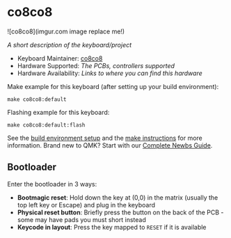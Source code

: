 # co8co8

![co8co8](imgur.com image replace me!)

*A short description of the keyboard/project*

* Keyboard Maintainer: [co8co8](https://github.com/co8co8)
* Hardware Supported: *The PCBs, controllers supported*
* Hardware Availability: *Links to where you can find this hardware*

Make example for this keyboard (after setting up your build environment):

    make co8co8:default

Flashing example for this keyboard:

    make co8co8:default:flash

See the [build environment setup](https://docs.qmk.fm/#/getting_started_build_tools) and the [make instructions](https://docs.qmk.fm/#/getting_started_make_guide) for more information. Brand new to QMK? Start with our [Complete Newbs Guide](https://docs.qmk.fm/#/newbs).

## Bootloader

Enter the bootloader in 3 ways:

* **Bootmagic reset**: Hold down the key at (0,0) in the matrix (usually the top left key or Escape) and plug in the keyboard
* **Physical reset button**: Briefly press the button on the back of the PCB - some may have pads you must short instead
* **Keycode in layout**: Press the key mapped to `RESET` if it is available

